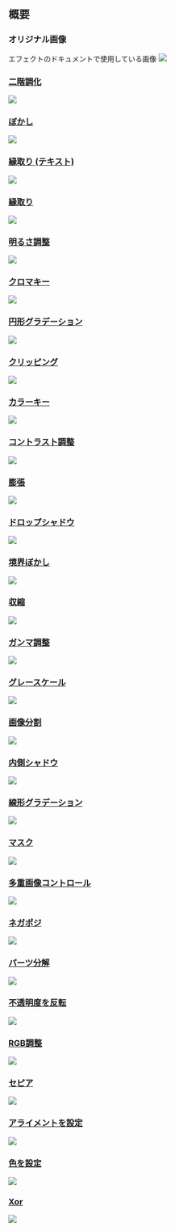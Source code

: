 ## 概要

### オリジナル画像

エフェクトのドキュメントで使用している画像
![](https://beditor.net/imgs/example/original.png)

### [二階調化](https://beditor.net/Document/effects/binarization)
![](https://raw.githubusercontent.com/b-editor/LearnBEditor/main/ja-JP/images/binarization.jpg)

### [ぼかし](https://beditor.net/Document/effects/blur)
![](https://raw.githubusercontent.com/b-editor/LearnBEditor/main/ja-JP/images/blur.jpg)

### [縁取り (テキスト)](https://beditor.net/Document/effects/border-text)
![](https://raw.githubusercontent.com/b-editor/LearnBEditor/main/ja-JP/images/border-text.jpg)

### [縁取り](https://beditor.net/Document/effects/border)
![](https://raw.githubusercontent.com/b-editor/LearnBEditor/main/ja-JP/images/border.jpg)

### [明るさ調整](https://beditor.net/Document/effects/brightness)
![](https://raw.githubusercontent.com/b-editor/LearnBEditor/main/ja-JP/images/brightness-correction.jpg)

### [クロマキー](https://beditor.net/Document/effects/chroma-key)
![](https://raw.githubusercontent.com/b-editor/LearnBEditor/main/ja-JP/images/chroma-key.jpg)

### [円形グラデーション](https://beditor.net/Document/effects/circular-gradient)
![](https://raw.githubusercontent.com/b-editor/LearnBEditor/main/ja-JP/images/circular-gradient.jpg)

### [クリッピング](https://beditor.net/Document/effects/clipping)
![](https://raw.githubusercontent.com/b-editor/LearnBEditor/main/ja-JP/images/clipping.jpg)

### [カラーキー](https://beditor.net/Document/effects/color-key)
![](https://raw.githubusercontent.com/b-editor/LearnBEditor/main/ja-JP/images/color-key.jpg)

### [コントラスト調整](https://beditor.net/Document/effects/contrast)
![](https://raw.githubusercontent.com/b-editor/LearnBEditor/main/ja-JP/images/contrast-correction.jpg)

### [膨張](https://beditor.net/Document/effects/dilate)
![](https://raw.githubusercontent.com/b-editor/LearnBEditor/main/ja-JP/images/dilate.jpg)

### [ドロップシャドウ](https://beditor.net/Document/effects/drop-shadow)
![](https://raw.githubusercontent.com/b-editor/LearnBEditor/main/ja-JP/images/drop-shadow.jpg)

### [境界ぼかし](https://beditor.net/Document/effects/edge-blur)
![](https://raw.githubusercontent.com/b-editor/LearnBEditor/main/ja-JP/images/edge-blur.jpg)

### [収縮](https://beditor.net/Document/effects/erode)
![](https://raw.githubusercontent.com/b-editor/LearnBEditor/main/ja-JP/images/erode.jpg)

### [ガンマ調整](https://beditor.net/Document/effects/gamma)
![](https://raw.githubusercontent.com/b-editor/LearnBEditor/main/ja-JP/images/gamma-correction.jpg)

### [グレースケール](https://beditor.net/Document/effects/grayscale)
![](https://raw.githubusercontent.com/b-editor/LearnBEditor/main/ja-JP/images/grayscale.jpg)

### [画像分割](https://beditor.net/Document/effects/image-split)
![](https://raw.githubusercontent.com/b-editor/LearnBEditor/main/ja-JP/images/image-split.jpg)

### [内側シャドウ](https://beditor.net/Document/effects/inner-shadow)
![](https://raw.githubusercontent.com/b-editor/LearnBEditor/main/ja-JP/images/inner-shadow.jpg)

### [線形グラデーション](https://beditor.net/Document/effects/linear-gradient)
![](https://raw.githubusercontent.com/b-editor/LearnBEditor/main/ja-JP/images/linear-gradient.jpg)

### [マスク](https://beditor.net/Document/effects/mask)
![](https://raw.githubusercontent.com/b-editor/LearnBEditor/main/ja-JP/images/mask.jpg)

### [多重画像コントロール](https://beditor.net/Document/effects/multiple-controls)
![](https://raw.githubusercontent.com/b-editor/LearnBEditor/main/ja-JP/images/part-disasm_and_multiple-control.jpg)

### [ネガポジ](https://beditor.net/Document/effects/negaposi)
![](https://raw.githubusercontent.com/b-editor/LearnBEditor/main/ja-JP/images/negaposi.jpg)

### [パーツ分解](https://beditor.net/Document/effects/parts-disassembly)
![](https://raw.githubusercontent.com/b-editor/LearnBEditor/main/ja-JP/images/part-disasm_and_multiple-control.jpg)

### [不透明度を反転](https://beditor.net/Document/effects/reverse-opacity)
![](https://raw.githubusercontent.com/b-editor/LearnBEditor/main/ja-JP/images/reverse-opacity.jpg)

### [RGB調整](https://beditor.net/Document/effects/rgb-correction)
![](https://raw.githubusercontent.com/b-editor/LearnBEditor/main/ja-JP/images/rgb-correction.jpg)

### [セピア](https://beditor.net/Document/effects/sepia)
![](https://raw.githubusercontent.com/b-editor/LearnBEditor/main/ja-JP/images/sepia.jpg)

### [アライメントを設定](https://beditor.net/Document/effects/set-alignment)
![](https://raw.githubusercontent.com/b-editor/LearnBEditor/main/ja-JP/images/set-alignment.jpg)

### [色を設定](https://beditor.net/Document/effects/set-color)
![](https://raw.githubusercontent.com/b-editor/LearnBEditor/main/ja-JP/images/set-color.jpg)

### [Xor](https://beditor.net/Document/effects/xor)
![](https://raw.githubusercontent.com/b-editor/LearnBEditor/main/ja-JP/images/xor.jpg)
